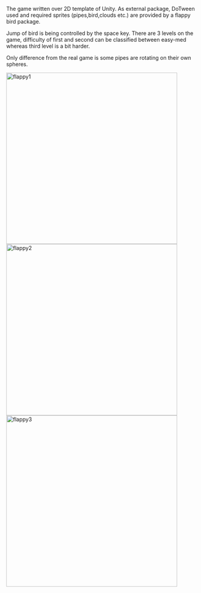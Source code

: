 

The game written over 2D template of Unity. As external package, DoTween used and required sprites (pipes,bird,clouds etc.) are provided by a flappy bird package.

Jump of bird is being controlled by the space key. There are 3 levels on the game, difficulty of first and second can be classified between easy-med whereas third 
level is a bit harder. 

Only difference from the real game is some pipes are rotating on their own spheres.


<img width="454" alt="flappy1" src="https://user-images.githubusercontent.com/55497058/147893870-95b0a10f-9124-4cd0-af0c-a917199df835.png">

<img width="454" alt="flappy2" src="https://user-images.githubusercontent.com/55497058/147893871-5ab794ad-83d0-48ba-8917-70e664aa21da.png">

<img width="454" alt="flappy3" src="https://user-images.githubusercontent.com/55497058/147893874-d81a295e-8dfb-4e7b-9b7f-b2276f08dc72.png">
